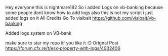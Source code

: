 Hey everyone this is nightmare182 So i added Logs on vb-banking because some people dont know how to add logs also this is not my script i just added logs on it All Credits Go To visibait https://github.com/visibait/vb-banking

Added logs system on VB-bank

make sure to star my repo iif you like it :D
Orignal Post https://forum.cfx.re/t/esx-property-with-logs/4932406
